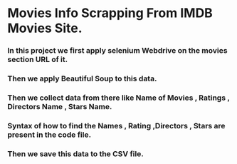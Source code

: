 # Movies Info Scrapping From IMDB  Movies Site.

### In this project we first apply selenium Webdrive on the movies section URL of it.

### Then we apply **Beautiful Soup** to this data.

### Then we collect data from there like **Name of Movies , Ratings , Directors Name , Stars Name**. 

### Syntax of how to find the Names , Rating ,Directors , Stars are present in the code file.

### Then we save this data to the CSV file.
